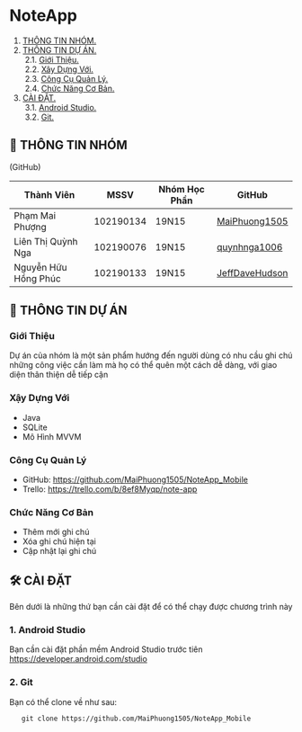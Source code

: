 
# NoteApp

1. [ THÔNG TIN NHÓM. ](#ttn)
2. [ THÔNG TIN DỰ ÁN. ](#ttda)<br/>
&nbsp;2.1. [ Giới Thiệu. ](#ttda1) <br/>
&nbsp;2.2. [ Xây Dựng Với. ](#ttda2)<br/>
&nbsp;2.3. [ Công Cụ Quản Lý. ](#ttda3)<br/>
&nbsp;2.4. [ Chức Năng Cơ Bản. ](#ttda4)<br/>
3. [ CÀI ĐẶT. ](#cd)<br/>
&nbsp;3.1. [ Android Studio. ](#cd1)<br/>
&nbsp;3.2. [ Git. ](#cd2)<br/>


<a name="ttn"></a>
## 🚀 THÔNG TIN NHÓM
(GitHub)

| Thành Viên             | MSSV        | Nhóm Học Phần| GitHub                                            |
| -----------------      | ----------- |--------------|-------------------------------------------------  |
| Phạm Mai Phượng        | 102190134   |19N15         |[MaiPhuong1505](https://github.com/MaiPhuong1505)  |
| Liên Thị Quỳnh Nga     | 102190076   |19N15         |[quynhnga1006](https://github.com/quynhnga1006)    |
| Nguyễn Hữu Hồng Phúc   | 102190133   |19N15         |[JeffDaveHudson](https://github.com/JeffDaveHudson)|


<a name="ttda"></a>
## 👋 THÔNG TIN DỰ ÁN
<a name="ttda1"></a>
### Giới Thiệu

Dự án của nhóm là một sản phẩm hướng đến người dùng có nhu cầu ghi chú
những công việc cần làm mà họ có thể quên một cách dễ dàng, với giao 
diện thân thiện dễ tiếp cận

<a name="ttda2"></a>
### Xậy Dựng Với 
- Java
- SQLite
- Mô Hình MVVM

<a name="ttda3"></a>
### Công Cụ Quản Lý
- GitHub: https://github.com/MaiPhuong1505/NoteApp_Mobile
- Trello: https://trello.com/b/8ef8Myqp/note-app 

<a name="ttda4"></a>
### Chức Năng Cơ Bản 
- Thêm mới ghi chú
- Xóa ghi chú hiện tại
- Cập nhật lại ghi chú

<a name="cd"></a>
## 🛠 CÀI ĐẶT
Bên dưới là những thứ bạn cần cài đặt để có thể chạy được chương trình này
<a name="cd1"></a>
### 1. Android Studio
Bạn cần cài đặt phần mềm Android Studio trước tiên
https://developer.android.com/studio 

<a name="cd2"></a>
### 2. Git
Bạn có thể clone về như sau:
```
   git clone https://github.com/MaiPhuong1505/NoteApp_Mobile
  
```













 